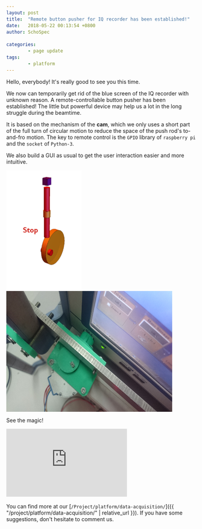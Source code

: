```yaml
---
layout: post
title:  "Remote button pusher for IQ recorder has been established!"
date:   2018-05-22 00:13:54 +0800
author: SchoSpec

categories:
        - page update
tags:
        - platform
---
```


Hello, everybody! It's really good to see you this time.

We now can temporarily get rid of the blue screen of the IQ recorder with unknown reason. A remote-controllable button pusher has been established! The little but powerful device may help us a lot in the long struggle during the beamtime.

It is based on the mechanism of the <b>cam</b>, which we only uses a short part of the full turn of circular motion to reduce the space of the push rod's to-and-fro motion. The key to remote control is the `GPIO` library of `raspberry pi` and the `socket` of `Python-3`.

We also build a GUI as usual to get the user interaction easier and more intuitive.

<div>
<img src="https://raw.githubusercontent.com/SchottkySpectroscopyIMP/remote-buttonpusher/master/wiki-pic/buttonPusher.gif" alt="camStep" height="320" width="200" style="vertical-align:middle;">
&nbsp;&nbsp;&nbsp;&nbsp;&nbsp;
<img src="https://raw.githubusercontent.com/SchottkySpectroscopyIMP/remote-buttonpusher/master/wiki-pic/buttonPusher_cam.JPG" alt="buttonPusher" height="320" width="440" style="vertical-align:middle;">
</div>

See the magic!

<iframe src="https://onedrive.live.com/embed?cid=64BDB670E3C9499C&resid=64BDB670E3C9499C%214839&authkey=AH9y7urLtDRnc94" width="320" height="180" frameborder="0" scrolling="no" allowfullscreen></iframe>

You can find more at our [`/Project/platform/data-acquisition/`]({{ "/project/platform/data-acquisition/" | relative_url }}). If you have some suggestions, don't hesitate to comment us.


